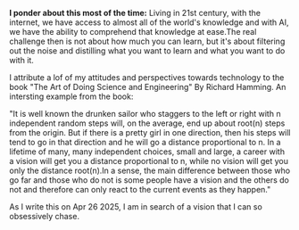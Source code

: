
**I ponder about this most of the time:**
Living in 21st century, with the internet, we have access to almost all of the world's knowledge and with AI, we have the ability to comprehend that knowledge at ease.The real challenge then is not about how much you can learn, but it's about filtering out the noise and distilling what you want to learn and what you want to do with it.

I attribute a lof of my attitudes and perspectives towards technology to the book "The Art of Doing Science and Engineering" By Richard Hamming. An intersting example from the book:

"It is well known the drunken sailor who staggers to the left or right with n independent random steps will, on the average, end up about root(n) steps from the origin. But if there is a pretty girl in one direction, then his steps will tend to go in that direction and he will go a distance proportional to n. In a lifetime of many, many independent choices, small and large, a career with a vision will get you a distance proportional to n, while no vision will get you only the distance root(n).In a sense, the main difference between those who go far and those who do not is some people have a vision and the others do not and therefore can only react to the current events as they happen."

As I write this on Apr 26 2025, I am in search of a vision that I can so obsessively chase. 


<!-- 
I often learn a lot just by working with amazing people. If you and your team are chasing a vision-Tell me about it.


 If I were to distill all my thoughts together and come up with one sentence about what's the best thing to do in life, it can't be better than this.

"Lastly, in a sense, this is a religious course—I am preaching the message that, with apparently only one life to live on this earth, you ought to try to make significant contributions to humanity rather than just get along through life comfortably—that the life of trying to achieve excellence in some area is in itself a worthy goal for your life." -->